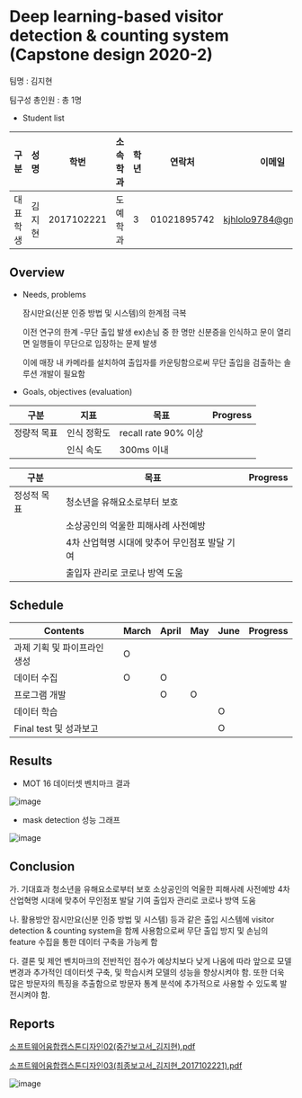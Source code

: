 # Deep learning-based visitor detection & counting system (Capstone design 2020-2)

팀명 : 김지현

팀구성 총인원 : 총 1명

* Student list

|구분|성명|학번|소속학과|학년|연락처|이메일|
|------|-----|------------|-------|---|------------|---------------------|
|대표 학생|김지현|2017102221|도예학과|3|01021895742|kjhlolo9784@gmil.com|



## Overview
* Needs, problems

  잠시만요(신분 인증 방법 및 시스템)의 한계점 극복

   이전 연구의 한계
    -무단 출입 발생 
    ex)손님 중 한 명만 신분증을 인식하고 문이 열리면 일행들이 무단으로 입장하는 문제 발생

   이에 매장 내 카메라를 설치하여 출입자를 카운팅함으로써 무단 출입을 검출하는 솔루션 개발이 필요함

* Goals, objectives (evaluation)

|    구분    |      지표      |             목표             |   Progress   |
|------------|---------------|------------------------------|--------------|
| 정량적 목표 |   인식 정확도  |     recall rate 90% 이상     |              |
|            |    인식 속도   |          300ms 이내          |              |

|    구분    |                    목표                      |   Progress   |
|------------|----------------------------------------------|--------------|
| 정성적 목표 |청소년을 유해요소로부터 보호                    |              |
|            |소상공인의 억울한 피해사례 사전예방             |              |
|            |4차 산업혁명 시대에 맞추어 무인점포 발달 기여    |              |
|            |출입자 관리로 코로나 방역 도움                  |              |

## Schedule
|           Contents         | March | April |  May  | June  |   Progress   |
|----------------------------|-------|-------|-------|-------|--------------|
| 과제 기획 및 파이프라인 생성 |   O   |       |       |       |              |
|         데이터 수집         |   O   |   O   |       |       |              |
|        프로그램 개발        |       |   O   |   O   |       |              |
|         데이터 학습         |       |       |       |   O   |              |
|   Final test 및 성과보고    |       |       |       |   O   |              |



## Results
- MOT 16 데이터셋 벤치마크 결과

![image](https://user-images.githubusercontent.com/68112175/125117329-0fce0200-e129-11eb-99b4-d78692da8e6b.png)

- mask detection 성능 그래프

![image](https://user-images.githubusercontent.com/68112175/125117102-a948e400-e128-11eb-97b1-fa95dd3309bf.png)


## Conclusion
   가. 기대효과
청소년을 유해요소로부터 보호
소상공인의 억울한 피해사례 사전예방
4차 산업혁명 시대에 맞추어 무인점포 발달 기여
출입자 관리로 코로나 방역 도움 

   나. 활용방안
잠시만요(신분 인증 방법 및 시스템) 등과 같은 출입 시스템에 visitor detection & counting system을 함께 사용함으로써 무단 출입 방지 및 손님의 feature 수집을 통한 데이터 구축을 가능케 함

  다. 결론 및 제언
벤치마크의 전반적인 점수가 예상치보다 낮게 나옴에 따라 앞으로 모델 변경과 추가적인 데이터셋 구축, 및 학습시켜 모델의 성능을 향상시켜야 함.
또한 더욱 많은 방문자의 특징을 추출함으로 방문자 통계 분석에 추가적으로 사용할 수 있도록 발전시켜야 함.

## Reports

[소프트웨어융합캡스톤디자인02(중간보고서_김지현).pdf](https://github.com/kjh29784/kjh29784-Capstone-Design-kjh2017102221/files/6793329/02._.pdf)

[소프트웨어융합캡스톤디자인03(최종보고서_김지현_2017102221).pdf](https://github.com/kjh29784/kjh29784-Capstone-Design-kjh2017102221/files/6793328/03._._2017102221.pdf)

![image](https://user-images.githubusercontent.com/68112175/125117557-620f2300-e129-11eb-830b-d0dc6ae01eb5.png)
